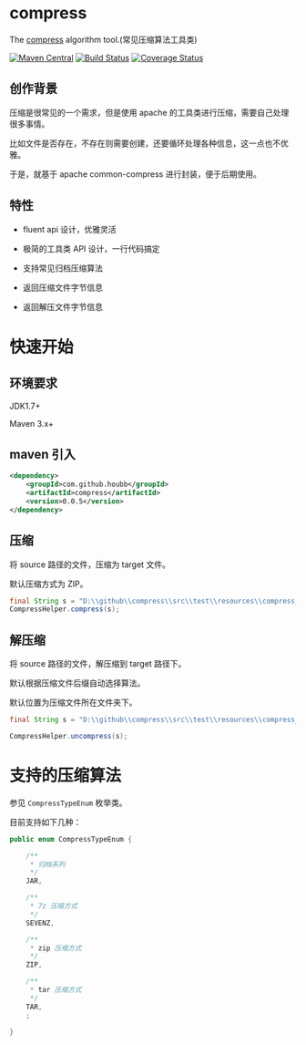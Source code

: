 # compress

The [compress](https://github.com/houbb/compress) algorithm tool.(常见压缩算法工具类)

[![Maven Central](https://maven-badges.herokuapp.com/maven-central/com.github.houbb/compress/badge.svg)](http://mvnrepository.com/artifact/com.github.houbb/compress)
[![Build Status](https://www.travis-ci.org/houbb/compress.svg?branch=master)](https://www.travis-ci.org/houbb/compress?branch=master)
[![Coverage Status](https://coveralls.io/repos/github/houbb/compress/badge.svg?branch=master)](https://coveralls.io/github/houbb/compress?branch=master)

## 创作背景

压缩是很常见的一个需求，但是使用 apache 的工具类进行压缩，需要自己处理很多事情。

比如文件是否存在，不存在则需要创建，还要循环处理各种信息，这一点也不优雅。

于是，就基于 apache common-compress 进行封装，便于后期使用。

## 特性

- fluent api 设计，优雅灵活

- 极简的工具类 API 设计，一行代码搞定

- 支持常见归档压缩算法

- 返回压缩文件字节信息

- 返回解压文件字节信息

# 快速开始

## 环境要求

JDK1.7+

Maven 3.x+

## maven 引入

```xml
<dependency>
    <groupId>com.github.houbb</groupId>
    <artifactId>compress</artifactId>
    <version>0.0.5</version>
</dependency>
```

## 压缩

将 source 路径的文件，压缩为 target 文件。

默认压缩方式为 ZIP。

```java
final String s = "D:\\github\\compress\\src\\test\\resources\\compress_s.txt";
CompressHelper.compress(s);
```

## 解压缩

将 source 路径的文件，解压缩到 target 路径下。

默认根据压缩文件后缀自动选择算法。

默认位置为压缩文件所在文件夹下。

```java
final String s = "D:\\github\\compress\\src\\test\\resources\\compress_s.zip";

CompressHelper.uncompress(s);
```

# 支持的压缩算法

参见 `CompressTypeEnum` 枚举类。

目前支持如下几种：

```java
public enum CompressTypeEnum {

    /**
     * 归档系列
     */
    JAR,

    /**
     * 7z 压缩方式
     */
    SEVENZ,

    /**
     * zip 压缩方式
     */
    ZIP,

    /**
     * tar 压缩方式
     */
    TAR,
    ;

}
```